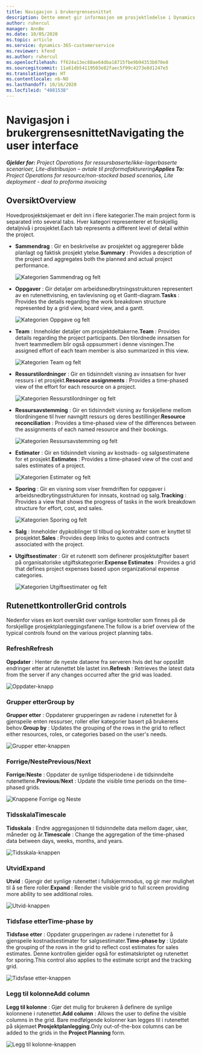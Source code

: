 ```yaml
---
title: Navigasjon i brukergrensesnittet
description: Dette emnet gir informasjon om prosjektledelse i Dynamics 365 Project-operasjoner.
author: ruhercul
manager: AnnBe
ms.date: 10/05/2020
ms.topic: article
ms.service: dynamics-365-customerservice
ms.reviewer: kfend
ms.author: ruhercul
ms.openlocfilehash: ff624a13ec88ae64dba18715fbe9b94353b070e8
ms.sourcegitcommit: 11a61db54119503e82faec5f99c4273e8d1247e5
ms.translationtype: HT
ms.contentlocale: nb-NO
ms.lasthandoff: 10/16/2020
ms.locfileid: "4081538"
---
```

# <a name="navigating-the-user-interface"></a><span data-ttu-id="92ee5-103">Navigasjon i brukergrensesnittet</span><span class="sxs-lookup"><span data-stu-id="92ee5-103">Navigating the user interface</span></span>

<span data-ttu-id="92ee5-104">_**Gjelder for:** Project Operations for ressursbaserte/ikke-lagerbaserte scenarioer, Lite-distribusjon – avtale til proformafakturering_</span><span class="sxs-lookup"><span data-stu-id="92ee5-104">_**Applies To:** Project Operations for resource/non-stocked based scenarios, Lite deployment - deal to proforma invoicing_</span></span>

## <a name="overview"></a><span data-ttu-id="92ee5-105">Oversikt</span><span class="sxs-lookup"><span data-stu-id="92ee5-105">Overview</span></span>

<span data-ttu-id="92ee5-106">Hovedprosjektskjemaet er delt inn i flere kategorier.</span><span class="sxs-lookup"><span data-stu-id="92ee5-106">The main project form is separated into several tabs.</span></span> <span data-ttu-id="92ee5-107">Hver kategori representerer et forskjellig detaljnivå i prosjektet.</span><span class="sxs-lookup"><span data-stu-id="92ee5-107">Each tab represents a different level of detail within the project.</span></span>

- <span data-ttu-id="92ee5-108">**Sammendrag** : Gir en beskrivelse av prosjektet og aggregerer både planlagt og faktisk prosjekt ytelse.</span><span class="sxs-lookup"><span data-stu-id="92ee5-108">**Summary** : Provides a description of the project and aggregates both the planned and actual project performance.</span></span>

    ![Kategorien Sammendrag og felt](media/navigation7.png)

- <span data-ttu-id="92ee5-110">**Oppgaver** : Gir detaljer om arbeidsnedbrytningsstrukturen representert av en rutenettvisning, en tavlevisning og et Gantt-diagram.</span><span class="sxs-lookup"><span data-stu-id="92ee5-110">**Tasks** : Provides the details regarding the work breakdown structure represented by a grid view, board view, and a gantt.</span></span>

    ![Kategorien Oppgave og felt](media/navigation8.png)

- <span data-ttu-id="92ee5-112">**Team** : Inneholder detaljer om prosjektdeltakerne.</span><span class="sxs-lookup"><span data-stu-id="92ee5-112">**Team** : Provides details regarding the project participants.</span></span> <span data-ttu-id="92ee5-113">Den tilordnede innsatsen for hvert teammedlem blir også oppsummert i denne visningen.</span><span class="sxs-lookup"><span data-stu-id="92ee5-113">The assigned effort of each team member is also summarized in this view.</span></span>

    ![Kategorien Team og felt](media/navigation9.png)

- <span data-ttu-id="92ee5-115">**Ressurstilordninger** : Gir en tidsinndelt visning av innsatsen for hver ressurs i et prosjekt.</span><span class="sxs-lookup"><span data-stu-id="92ee5-115">**Resource assignments** : Provides a time-phased view of the effort for each resource on a project.</span></span>

    ![Kategorien Ressurstilordninger og felt](media/navigation10.png)

- <span data-ttu-id="92ee5-117">**Ressursavstemming** : Gir en tidsinndelt visning av forskjellene mellom tilordningene til hver navngitt ressurs og deres bestillinger.</span><span class="sxs-lookup"><span data-stu-id="92ee5-117">**Resource reconciliation** : Provides a time-phased view of the differences between the assignments of each named resource and their bookings.</span></span>

    ![Kategorien Ressursavstemming og felt](media/navigation11.png)

- <span data-ttu-id="92ee5-119">**Estimater** : Gir en tidsinndelt visning av kostnads- og salgsestimatene for et prosjekt.</span><span class="sxs-lookup"><span data-stu-id="92ee5-119">**Estimates** : Provides a time-phased view of the cost and sales estimates of a project.</span></span>

    ![Kategorien Estimater og felt](media/navigation12.png)

- <span data-ttu-id="92ee5-121">**Sporing** : Gir en visning som viser fremdriften for oppgaver i arbeidsnedbrytingsstrukturen for innsats, kostnad og salg.</span><span class="sxs-lookup"><span data-stu-id="92ee5-121">**Tracking** : Provides a view that shows the progress of tasks in the work breakdown structure for effort, cost, and sales.</span></span>

    ![Kategorien Sporing og felt](media/navigation13.png)

- <span data-ttu-id="92ee5-123">**Salg** : Inneholder dypkoblinger til tilbud og kontrakter som er knyttet til prosjektet.</span><span class="sxs-lookup"><span data-stu-id="92ee5-123">**Sales** : Provides deep links to quotes and contracts associated with the project.</span></span>

- <span data-ttu-id="92ee5-124">**Utgiftsestimater** : Gir et rutenett som definerer prosjektutgifter basert på organisatoriske utgiftskategorier.</span><span class="sxs-lookup"><span data-stu-id="92ee5-124">**Expense Estimates** : Provides a grid that defines project expenses based upon organizational expense categories.</span></span>

    ![Kategorien Utgiftsestimater og felt](media/navigation14.png)

## <a name="grid-controls"></a><span data-ttu-id="92ee5-126">Rutenettkontroller</span><span class="sxs-lookup"><span data-stu-id="92ee5-126">Grid controls</span></span>

<span data-ttu-id="92ee5-127">Nedenfor vises en kort oversikt over vanlige kontroller som finnes på de forskjellige prosjektplanleggingsfanene.</span><span class="sxs-lookup"><span data-stu-id="92ee5-127">The follow is a brief overview of the typical controls found on the various project planning tabs.</span></span>

### <a name="refresh"></a><span data-ttu-id="92ee5-128">Refresh</span><span class="sxs-lookup"><span data-stu-id="92ee5-128">Refresh</span></span>

<span data-ttu-id="92ee5-129">**Oppdater** : Henter de nyeste dataene fra serveren hvis det har oppstått endringer etter at rutenettet ble lastet inn.</span><span class="sxs-lookup"><span data-stu-id="92ee5-129">**Refresh** : Retrieves the latest data from the server if any changes occurred after the grid was loaded.</span></span>

![Oppdater-knapp](media/navigation7.png)

### <a name="group-by"></a><span data-ttu-id="92ee5-131">Grupper etter</span><span class="sxs-lookup"><span data-stu-id="92ee5-131">Group by</span></span>

<span data-ttu-id="92ee5-132">**Grupper etter** : Oppdaterer grupperingen av radene i rutenettet for å gjenspeile enten ressurser, roller eller kategorier basert på brukerens behov.</span><span class="sxs-lookup"><span data-stu-id="92ee5-132">**Group by** : Updates the grouping of the rows in the grid to reflect either resources, roles, or categories based on the user's needs.</span></span>

![Grupper etter-knappen](media/navigation6.png)

### <a name="previousnext"></a><span data-ttu-id="92ee5-134">Forrige/Neste</span><span class="sxs-lookup"><span data-stu-id="92ee5-134">Previous/Next</span></span>

<span data-ttu-id="92ee5-135">**Forrige**/**Neste** : Oppdater de synlige tidsperiodene i de tidsinndelte rutenettene.</span><span class="sxs-lookup"><span data-stu-id="92ee5-135">**Previous**/**Next** : Update the visible time periods on the time-phased grids.</span></span>

![Knappene Forrige og Neste](media/navigation2.png)

### <a name="timescale"></a><span data-ttu-id="92ee5-137">Tidsskala</span><span class="sxs-lookup"><span data-stu-id="92ee5-137">Timescale</span></span>

<span data-ttu-id="92ee5-138">**Tidsskala** : Endre aggregasjonen til tidsinndelte data mellom dager, uker, måneder og år.</span><span class="sxs-lookup"><span data-stu-id="92ee5-138">**Timescale** : Change the aggregation of the time-phased data between days, weeks, months, and years.</span></span>

![Tidsskala-knappen](media/navigation3.png)

### <a name="expand"></a><span data-ttu-id="92ee5-140">Utvid</span><span class="sxs-lookup"><span data-stu-id="92ee5-140">Expand</span></span>

<span data-ttu-id="92ee5-141">**Utvid** : Gjengir det synlige rutenettet i fullskjermmodus, og gir mer mulighet til å se flere roller.</span><span class="sxs-lookup"><span data-stu-id="92ee5-141">**Expand** : Render the visible grid to full screen providing more ability to see additional roles.</span></span>

![Utvid-knappen](media/navigation4.png)

### <a name="time-phase-by"></a><span data-ttu-id="92ee5-143">Tidsfase etter</span><span class="sxs-lookup"><span data-stu-id="92ee5-143">Time-phase by</span></span>

<span data-ttu-id="92ee5-144">**Tidsfase etter** : Oppdater grupperingen av radene i rutenettet for å gjenspeile kostnadsestimater for salgsestimater.</span><span class="sxs-lookup"><span data-stu-id="92ee5-144">**Time-phase by** : Update the grouping of the rows in the grid to reflect cost estimates for sales estimates.</span></span> <span data-ttu-id="92ee5-145">Denne kontrollen gjelder også for estimatskriptet og rutenettet for sporing.</span><span class="sxs-lookup"><span data-stu-id="92ee5-145">This control also applies to the estimate script and the tracking grid.</span></span>

![Tidsfase etter-knappen](media/navigation0.png)

### <a name="add-column"></a><span data-ttu-id="92ee5-147">Legg til kolonne</span><span class="sxs-lookup"><span data-stu-id="92ee5-147">Add column</span></span>

<span data-ttu-id="92ee5-148">**Legg til kolonne** : Gjør det mulig for brukeren å definere de synlige kolonnene i rutenettet.</span><span class="sxs-lookup"><span data-stu-id="92ee5-148">**Add column** : Allows the user to define the visible columns in the grid.</span></span> <span data-ttu-id="92ee5-149">Bare medfølgende kolonner kan legges til i rutenettet på skjemaet **Prosjektplanlegging**.</span><span class="sxs-lookup"><span data-stu-id="92ee5-149">Only out-of-the-box columns can be added to the grids in the **Project Planning** form.</span></span>

![Legg til kolonne-knappen](media/navigation5.png)

